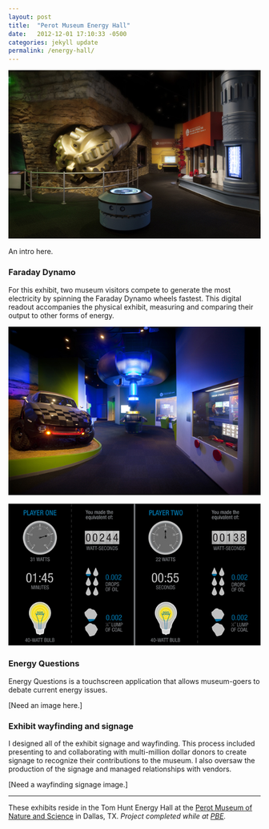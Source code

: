 ```yaml
---
layout: post
title:  "Perot Museum Energy Hall"
date:   2012-12-01 17:10:33 -0500
categories: jekyll update
permalink: /energy-hall/
---
```



![Energy Hall Rendering](/img/energy-hall/energy-rendering-01.jpg)

An intro here.


### Faraday Dynamo

For this exhibit, two museum visitors compete to generate the most electricity by spinning the Faraday Dynamo wheels fastest. This digital readout accompanies the physical exhibit, measuring and comparing their output to other forms of energy. 


![Energy Hall Faraday Dynamo Rendering](/img/energy-hall/energy-rendering-02.jpg)

![Farady Dynamo exhibit interface](/img/energy-hall/faraday-dynamo.jpg)


### Energy Questions
Energy Questions is a touchscreen application that allows museum-goers to debate current energy issues. 

[Need an image here.]


### Exhibit wayfinding and signage

I designed all of the exhibit signage and wayfinding. This process included presenting to and collaborating with multi-million dollar donors to create signage to recognize their contributions to the museum. I also oversaw the production of the signage and managed relationships with vendors.

[Need a wayfinding signage image.]

---

These exhibits reside in the Tom Hunt Energy Hall at the <a href="http://perotmuseum.org">Perot Museum of Nature and Science</a> in Dallas, TX. <i>Project completed while at <a href="http://pbexhibits.com">PBE</a>.

